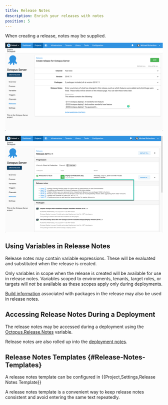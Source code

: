 ```yaml
---
title: Release Notes 
description: Enrich your releases with notes 
position: 5 
---
```


When creating a release, notes may be supplied.

![Editing release notes](release-notes-edit.png)

![Viewing release notes](release-notes-view.png)

## Using Variables in Release Notes

Release notes may contain variable expressions. These will be evaluated and substituted when the release is created.

Only variables in scope when the release is created will be available for use in release notes. Variables scoped to environments, tenants, target roles, or targets will _not_ be available as these scopes apply only during deployments.   

[Build information](/docs/packaging-applications/build-servers/build-information.md) associated with packages in the release may also be used in release notes.

## Accessing Release Notes During a Deployment

The release notes may be accessed during a deployment using the [Octopus.Release.Notes](/docs/deployment-process/system-variables.md#Systemvariables-Release) variable.  

Release notes are also rolled up into the [deployment notes](deployment-notes.md). 

## Release Notes Templates {#Release-Notes-Templates}

A release notes template can be configured in {{Project,Settings,Release Notes Template}}

A release notes template is a convenient way to keep release notes consistent and avoid entering the same text repeatedly.   
